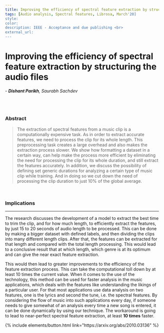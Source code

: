 ```yaml
---
title: Improving the efficiency of spectral feature extraction by structuring the audio files
tags: [Audio analysis, Spectral features, Librosa, March'20]
style: 
color: 
description: IEEE - Acceptance and due publishing <br>
external_url: 
---
```


# Improving the efficiency of spectral feature extraction by structuring the audio files

###### - _**Dishant Parikh**, Saurabh Sachdev_

<br>

### Abstract
>The extraction of spectral features from a music clip is a computationally expensive task. As in order to extract accurate features, we need to process the clip for its whole length. This preprocessing task creates a large overhead and also makes the extraction process slower. We show how formatting a dataset in a certain way, can help make the process more efficient by eliminating the need for processing the clip for its whole duration, and still extract the features accurately. In addition, we discuss the possibility of defining set generic durations for analyzing a certain type of music clip while training. And in doing so we cut down the need of processing the clip duration to just 10% of the
global average.

<br>

### Implications

---

The research discusses the  development of a model to extract the best time to trim the clip, and for how much length, to efficiently extract the features, by just 15 to 20 seconds of audio length to be processed. This can be done by making a bigger dataset with defined labels, and then dividing the clips into many different length clips. After that, the features can be extracted for that length and compared with the total length processing. This would lead to a conclusive result that at which length, which genre is at its optimum and can give the near exact feature extraction. 

This would then lead to greater improvements to the efficiency of the feature extraction process. This can take the computational toll down by at least 10 times the current value. When it comes to the use of the technology, this method can be used for faster analysis in the music applications, which deals with the features like understanding the likings of a particular user. For that most applications use data analysis on two features, one is the lyrics and second the tune, i.e. the spectral features. By considering the flow of music into such applications every day, if someone needs to give somewhat of an analysis every time a new song is entered, it can be done dynamically by using our technique. The workaround is going to lead to near-perfect spectral feature extraction, at least **10 times** faster.

<p class="text-center">
{% include elements/button.html link="https://arxiv.org/abs/2010.03136" %}
</p>